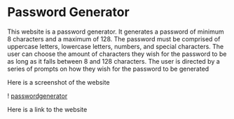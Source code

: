 # Password Generator 


This website is a password generator. It generates a password of minimum 8 characters and a maximum of 128. The password must be comprised of uppercase letters, lowercase letters, numbers, and special characters. The user can choose the amount of characters they wish for the password to be as long as it falls between 8 and 128 characters. The user is directed by a series of prompts on how they wish for the password to be generated 

Here is a screenshot of the website 

! [passwordgenerator](assets/images/webpage.png)

Here is a link to the website 
